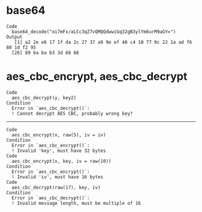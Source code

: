 # base64

    Code
      base64_decode("oi7mFx/aLCc3qZ7vQMQQdwwiGq32gB3ylYm6urM9aGY=")
    Output
       [1] a2 2e e6 17 1f da 2c 27 37 a9 9e ef 40 c4 10 77 0c 22 1a ad f6 80 1d f2 95
      [26] 89 ba ba b3 3d 68 66

# aes_cbc_encrypt, aes_cbc_decrypt

    Code
      aes_cbc_decrypt(y, key2)
    Condition
      Error in `aes_cbc_decrypt()`:
      ! Cannot decrypt AES CBC, probably wrong key?

---

    Code
      aes_cbc_encrypt(x, raw(5), iv = iv)
    Condition
      Error in `aes_cbc_encrypt()`:
      ! Invalid 'key', must have 32 bytes
    Code
      aes_cbc_encrypt(x, key, iv = raw(10))
    Condition
      Error in `aes_cbc_encrypt()`:
      ! Invalid 'iv', must have 16 bytes
    Code
      aes_cbc_decrypt(raw(17), key, iv)
    Condition
      Error in `aes_cbc_decrypt()`:
      ! Invalid message length, must be multiple of 16

